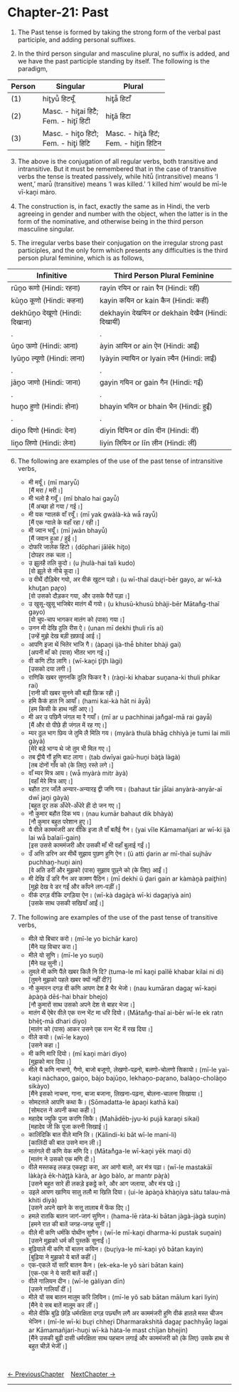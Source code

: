 # Chapter-21: Past

1. The Past tense is formed by taking the strong form of the verbal past participle, and adding personal suffixes.

2. In the third person singular and masculine plural, no suffix is added, and we have the past participle standing by itself. The following is the paradigm,

| Person | Singular | Plural |
| ------------- | ------------- | ------------- |
| (1) | hit̥yū̃ हिट्यूँ | hit̥ā̃ हिटाँ |
| (2) | Masc. - hit̥ai हिटै; <br>Fem. - hit̥ī हिटी | hit̥ā हिटा |
| (3) | Masc. - hit̥o हिटो; <br>Fem. - hit̥i हिटि | Masc. - hit̥à हिटऺ; <br>Fem. - hit̥in हिटिन |

3. The above is the conjugation of all regular verbs, both transitive and intransitive. But it must be remembered that in the case of transitive verbs the tense is treated passively, while hitū̃ (intransitive) means ‘I went,’ marū̃ (transitive) means ‘I was killed.’ ‘I killed him’ would be mī-le vī-kan̥i màro.

4. The construction is, in fact, exactly the same as in Hindi, the verb agreeing in gender and number with the object, when the latter is in the form of the nominative, and otherwise being in the third person masculine singular.

5. The irregular verbs base their conjugation on the irregular strong past participles, and the only form which presents any difficulties is the third person plural feminine, which is as follows,

| Infinitive | Third Person Plural Feminine |
| ------------- | ------------- |
| rūn̥o रूणो (Hindi: रहना) | rayin रयिन or rain रैन (Hindi: रहीं) |
| kūn̥o कूणो (Hindi: कहना) | kayin कयिन or kain कैन (Hindi: कहीं) |
| dekhūn̥o देखूणो (Hindi: दिखाना) | dekhayin देखयिन or dekhain देखैन (Hindi: दिखायीं) |
| . | . |
| ūn̥o ऊणो (Hindi: आना) | àyin आयिन or ain ऐन (Hindi: आईं) |
| lyūn̥o ल्यूणो (Hindi: लाना) | lyàyin ल्यायिन or lyain ल्यैन (Hindi: लाईं) |
| . | . |
| jān̥o जाणो (Hindi: जाना) | gayin गयिन or gain गैन (Hindi: गईं) |
| . | . |
| hun̥o हुणो (Hindi: होना) | bhayin भयिन or bhain भैन (Hindi: हुईं) |
| . | . |
| din̥o दिणो (Hindi: देना) | diyin दियिन or dīn दीन (Hindi: दीं) |
| lin̥o लिणो (Hindi: लेना) | liyin लियिन or līn लीन (Hindi: लीं) |

6. The following are examples of the use of the past tense of intransitive verbs,
   - मी मर्यूं। (mī maryū̃)<br>
   [मैं मरा / मरी।]
   - मी भलो है गयूँ। (mī bhalo hai gayū̃)<br>
   [मैं अच्छा हो गया / गई।]
   - मी यक ग्वालकऺ वाँ रयूँ। (mī yak gwàlà-kà wā̃ rayū̃)<br>
   [मैं एक ग्वाले के वहाँ रहा / रही।]
   - मी ज्वान भयूँ। (mī jwān bhayū̃)<br>
   [मैं जवान हुआ / हुई।]
   - दोफरि जालेक हिटो। (dōphari jālēk hit̥o)<br>
   [दोपहर तक चला।]
   - उ झुलहै तलि कुदो। (u jhulà-hai tali kudo)<br>
   [वो झूले से नीचे कूदा।]
   - उ वीथैं दौड़िबेर गयो, अर वीकऺ खुटन पड़ो। (u wī-thaĩ daur̥i-bēr gayo, ar wī-kà khut̥an par̥o)<br>
   [वो उसको दौड़कर गया, और उसके पैरों पड़ा।]
   - उ खुसू-खुसू भाजिबेर मातंग थैं गयो। (u khusū-khusū bhàji-bēr Mātan̊g-thaĩ gayo)<br>
   [वो चुप-चाप भागकर मातंग को (पास) गया।]
   - उनन मी देखि ठुलि रीस ऐ। (unan mī dekhi t̥huli rīs ai)<br>
   [उन्हें मुझे देख बड़ी ख़फ़ाई आई।]
   - आपणि इजा थें भितेर भाजि गै। (àpan̥i ijà-thē̃ bhiter bhàji gai)<br>
   [अपनी माँ को (पास) भीतर भाग गई।]
   - वी कणि टीठ लागि। (wī-kan̥i t̥īt̥h làgi)<br>
   [उसको दया लगी।]
   - राणिकि खबर सुणनकि ठुलि फिकर रै। (ràn̥i-ki khabar sun̥ana-ki thuli phikar rai)<br>
   [रानी की खबर सुनने की बड़ी फ़िक्र रही।]
   - हमि कैकऺ हात नि आयाँ। (hami kai-kà hāt ni āyā̃)<br>
   [हम किसी के हाथ नहीं आए।]
   - मी अर उ पछिनै जंगल मा रै गयाँ। (mī ar u pachhinai jan̊gal-mā rai gayā̃)<br>
   [मैं और वो पीछे ही जंगल में रह गए।]
   - म्यर ठुल भाग छिय जे तुमि लै मिलि गय। (myàrà thulà bhāg chhiyà je tumi lai mili gàyà)<br>
   [मेरे बड़े भाग्य थे जो तुम भी मिल गए।]
   - तब द्वीयै गौं हुणि बाट लागा। (tab dwīyai gaũ-hun̥i bàt̥à làgà)<br>
   [तब दोनों गाँव को (के लिए) रस्ते लगे।]
   - वाँ म्यर मित्र आय। (wā̃ myàrà mitr àyà)<br>
   [वहाँ मेरे मित्र आए।]
   - बहौत टार जाँलै अन्यार-अन्यारइ द्वी जणि गय। (bahaut tār jā̃lai anyàrà-anyār-aī dwī jan̥i gàyà)<br>
   [बहुत दूर तक अँधेरे-अँधेरे ही दो जन गए।]
   - नौ कुमार बहौत दिक भय। (nau kumār bahaut dik bhàyà)<br>
   [नौ कुमार बहुत परेशान हुए।]
   - यै वीले काममंजरी अर वीकि इजा लै वाँ बलैई गैन। (yai vīle Kāmamañjari ar wī-ki ijà lai wā̃ balaiī-gain)<br>
   [इस उससे काममंजरी और उसकी माँ भी वहाँ बुलाई गईं।]
   - उँ अत्ति डरिन अर मीथैं सुझाव पुछण हुणि ऐन। (ũ atti d̥arin ar mī-thaĩ sujhāv puchhan̥-hun̥i ain)<br>
   [वे अति डरीं और मुझको (पास) सुझाव पूछ्ने को (के लिए) आईं।]
   - मी देखि उँ डरि गैन अर कामण पैठिन। (mī dekhi ũ d̥ari gain ar kàmàn̥à pait̥hin)<br>
   [मुझे देख वे डर गईं और काँपने लग-पड़ीं।]
   - वीकऺ दगड़ वीकि दगड़िया ऐन। (wī-kà dagàr̥à wī-ki dagar̥iyà ain)<br>
   [उसके साथ उसकी सखियाँ आईं।]

7. The following are examples of the use of the past tense of transitive verbs,
   - मीले यो बिचार करो। (mī-le yo bichār karo)<br>
   [मैंने यह विचार करा।]
   - मीले यो सुणि। (mī-le yo sun̥i)<br>
   [मैंने यह सुनी।]
   - तुमले मी कणि पैंले खबर किलै नि दि? (tuma-le mī kan̥i paĩlē khabar kilai ni di)<br>
   [तुमने मुझको पहले खबर क्यों नहीं दी?]
   - नौ कुमारन दगड़ वी कणि आपण देश है भैर भेजो। (nau kumāran dagar̥ wī-kan̥i àpàn̥à dēś-hai bhair bhejo)<br>
   [नौ कुमारों साथ उसको अपने देश से बाहर भेजा।]
   - मातंग थैं ऐबेर वीले एक रत्न भेंट मा धरि दियो। (Mātan̊g-thaĩ ai-bēr wī-le ek ratn bhēt̥-mā dhari diyo)<br>
   [मातंग को (पास) आकर उसने एक रत्न भेंट में रख दिया।]
   - वीले कयो। (wī-le kayo)<br>
   [उसने कहा।]
   - मी कणि मारि दियो। (mī kan̥i màri diyo)<br>
   [मुझको मार दिया।]
   - मीले यै कणि नाचणो, गैणो, बाजो बजूणो, लेखणो-पढ़नो, बलणो-चोलणो सिकायो। (mī-le yai-kan̥i nàchan̥o, gain̥o, bàjo bajūn̥o, lekhan̥o-par̥ano, balàn̥o-cholàn̥o sikàyo)<br>
   [मैंने इसको नाचना, गाना, बाजा बजाना, लिखना-पढ़ना, बोलना-चालना सिखाया।]
   - सोमदत्तले आपणि कथा कै। (Sōmadatta-le àpan̥i kathā kai)<br>
   [सोमदत्त ने अपनी कथा कही।]
   - महादेब ज्युकि पुजा करणि सिकै। (Mahādēb-jyu-ki pujā karan̥i sikai)<br>
   [महादेव जी कि पूजा करनी सिखाई।]
   - कालिंदिकि बात वीले मानि लि। (Kālindi-ki bāt wī-le mani-li)<br>
   [कालिंदी की बात उसने मान ली।]
   - मातंगले वी कणि येक मणि दि। (Mātan̊ga-le wī-kan̥i yēk man̥i di)<br>
   [मातंग ने उसको एक मणि दी।]
   - वीले मस्तकइ लकड़ एकहट्टा करा, अर आगो बालो, अर मंत्र पढ़ा। (wī-le mastakāī làkàr̥à ēk-hàt̥t̥à kàrà, ar àgo bàlo, ar mantr pàr̥à)<br>
   [उसने बहुत सारे ही लकड़े इकठ्ठे करे, और आग जलाया, और मंत्र पढ़े।]
   - उइले आपण खाणिय सातु तलौ मा खिति दिया। (ui-le àpàn̥à khàn̥iya sàtu talau-mā khiti diyà)<br>
   [उसने अपने खाने के सत्तू तालाब में फेंक दिए।]
   - हमले रातकि बातन जागऺ-जागऺ सुणिन। (hama-lē ràta-ki bātan jàgà-jàgà sun̥in)<br>
   [हमने रात की बातें जगह-जगह सुनीं।]
   - वीले मी कणि धर्मकि पोथीन सुणैन। (wī-le mī-kan̥i dharma-ki pustak sun̥ain)<br>
   [उसने मुझको धर्म की पुस्तकें सुनाईं।]
   - बुढ़ियाले मी कणि यों बातन कयिन। (bur̥iya-le mī-kan̥i yõ bātan kayin)<br>
   [बुढ़िया ने मुझको ये बातें कहीं।]
   - एक-एकले यों सारि बातन कैन। (ek-eka-le yõ sàri bātan kain)<br>
   [एक-एक ने ये सारी बातें कहीं।]
   - वीले गालियन दीन। (wī-le gàliyan dīn)<br>
   [उसने गालियाँ दीं।]
   - मीले यों सब बातन मालुम करि लियिन। (mī-le yõ sab bātan mālum kari liyin)<br>
   [मैंने ये सब बातें मालूम कर लीं।]
   - मीले वीकि बुढ़ि छेड़ि धर्मरक्षिता दगड़ पछ्याँण लगै अर काममंजरी हुणि वीकऺ हातले मस्त चीजन भेजिन। (mī-le wī-ki bur̥i chher̥i Dharmarakshitā dagar̥ pachhyā̃n̥ lagai ar Kāmamañjari-hun̥i wī-kà hàta-le mast chījan bhejin)<br>
   [मैंने उसकी बूढ़ी दासी धर्मरक्षिता साथ पहचान लगाई और काममंजरी को (के लिए) उसके हाथ से बहुत चीज़ें भेजीं।]

<br>

[<- PreviousChapter](/major/20_Imperfect.md) &ensp; [NextChapter ->](/major/22_Perfect.md)

---